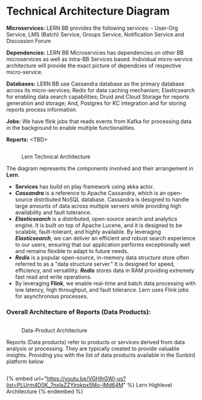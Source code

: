 # Technical Architecture Diagram

**Microservices:** LERN BB provides the following services: - User-Org Service, LMS (Batch) Service, Groups Service, Notification Service and Discussion Forum&#x20;

**Dependencies:** LERN BB Microservices has dependencies on other BB microservices as well as intra-BB Services based. Individual micro-service architecture will provide the exact picture of dependcies of respective micro-service.&#x20;

**Databases:** LERN BB use Cassandra database as the primary database across its micro-services; Redis for data caching mechanism; Elasticsearch for enabling data search capabilities; Druid and Cloud Storage for reports generation and storage; And, Postgres for KC integration and for storing reports process information.&#x20;

**Jobs:** We have flink jobs that reads events from Kafka for processing data in the background to enable multiple functionalities.&#x20;

**Reports:** \<TBD>

<div data-full-width="true">

<figure><img src="../.gitbook/assets/LMS-ServiceFlowDiagram-LERN TECH Arch.drawio (1).png" alt=""><figcaption><p>Lern Technical Architecture</p></figcaption></figure>

</div>

The diagram represents the components involved and their arrangement in **Lern**.

* **Services** has build on play framework using akka actor.
* _**Cassandra**_ is a reference to Apache Cassandra, which is an open-source distributed NoSQL database. Cassandra is designed to handle large amounts of data across multiple servers while providing high availability and fault tolerance.
* _**Elasticsearch**_ is a distributed, open-source search and analytics engine. It is built on top of Apache Lucene, and it is designed to be scalable, fault-tolerant, and highly available. By leveraging _**Elasticsearch**_, we can deliver an efficient and robust search experience to our users, ensuring that our application performs exceptionally well and remains flexible to adapt to future needs.&#x20;
* _**Redis**_ is a popular open-source, in-memory data structure store often referred to as a "data structure server." It is designed for speed, efficiency, and versatility. _**Redis**_ stores data in RAM providing extremely fast read and write operations.
* By leveraging **Flink**, we enable real-time and batch data processing with low latency, high throughput, and fault tolerance. Lern uses Flink jobs for asynchronous processes.&#x20;

### **Overall Architecture of Reports (Data Products):**

<div data-full-width="true">

<figure><img src="../.gitbook/assets/Diksha Architecture and Infrastructure (1)(1) (1).png" alt=""><figcaption><p>Data-Product Architecture</p></figcaption></figure>

</div>

Reports (Data products) refer to products or services derived from data analysis or processing. They are typically created to provide valuable insights. Providing you with the list of data products available in the Sunbird platform below

<div data-full-width="true">

<figure><img src="../.gitbook/assets/Dataproducts_list.png" alt=""><figcaption></figcaption></figure>

</div>

{% embed url="https://youtu.be/VGHIhGWI-us?list=PLUrm4D0K_7nxlaZZYirokpx5Mo-jMd64M" %}
Lern Highlevel Architecture
{% endembed %}
